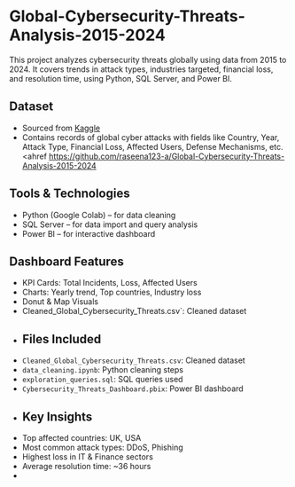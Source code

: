 # Global-Cybersecurity-Threats-Analysis-2015-2024
This project analyzes cybersecurity threats globally using data from 2015 to 2024. It covers trends in attack types, industries targeted, financial loss, and resolution time, using Python, SQL Server, and Power BI.
##  Dataset
- Sourced from [Kaggle](https://www.kaggle.com)
- Contains records of global cyber attacks with fields like Country, Year, Attack Type, Financial Loss, Affected Users, Defense Mechanisms, etc.
<ahref https://github.com/raseena123-a/Global-Cybersecurity-Threats-Analysis-2015-2024</ahref>
##  Tools & Technologies
- Python (Google Colab) – for data cleaning
- SQL Server – for data import and query analysis
- Power BI – for interactive dashboard
##  Dashboard Features
- KPI Cards: Total Incidents, Loss, Affected Users
- Charts: Yearly trend, Top countries, Industry loss
- Donut & Map Visuals
- Cleaned_Global_Cybersecurity_Threats.csv`: Cleaned dataset
- ##  Files Included
- `Cleaned_Global_Cybersecurity_Threats.csv`: Cleaned dataset
- `data_cleaning.ipynb`: Python cleaning steps
- `exploration_queries.sql`: SQL queries used
- `Cybersecurity_Threats_Dashboard.pbix`: Power BI dashboard
- ##  Key Insights
- Top affected countries: UK, USA
- Most common attack types: DDoS, Phishing
- Highest loss in IT & Finance sectors
- Average resolution time: ~36 hours
- 

